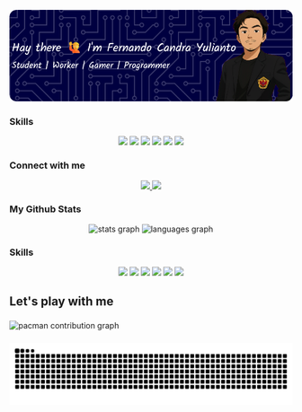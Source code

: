 ![Fernando Candra Yulianto](Header.png)

### Skills

<p align="center">
  <img src="https://img.shields.io/badge/HTML5-E34F26?style=for-the-badge&logo=html5&logoColor=white" />
  <img src="https://img.shields.io/badge/CSS3-1572B6?style=for-the-badge&logo=css3&logoColor=white" />
  <img src="https://img.shields.io/badge/Python-FFD43B?style=for-the-badge&logo=python&logoColor=blue" />
  <img src="https://img.shields.io/badge/PHP-777BB4?style=for-the-badge&logo=php&logoColor=white" />
  <img src="https://img.shields.io/badge/Streamlit-FF4B4B?style=for-the-badge&logo=Streamlit&logoColor=white" />
  <img src="https://img.shields.io/badge/JavaScript-323330?style=for-the-badge&logo=javascript&logoColor=F7DF1E" />
</p>


### Connect with me

<p align="center">
  <a href="https://www.instagram.com/cannn_fcy99/">
    <img src="https://img.shields.io/badge/Instagram-E4405F?style=for-the-badge&logo=instagram&logoColor=white" />
  </a>
  <a href="https://www.linkedin.com/in/fernandocandrayulianto">
    <img src="https://img.shields.io/badge/LinkedIn-0077B5?style=for-the-badge&logo=linkedin&logoColor=white" />
  </a>
</p>

### My Github Stats

<div align="center">
  <img src="https://github-readme-stats.vercel.app/api?username=C4AnN&&theme=calm_pink" height="150" alt="stats graph"  />
  <img src="https://github-readme-stats.vercel.app/api/top-langs?username=C4AnN&locale=en&hide_title=false&layout=compact&card_width=320&langs_count=5&theme=dracula&hide_border=false" height="150" alt="languages graph"  />
</div>

### Skills

<div align="center">
<img src="https://img.shields.io/badge/HTML5-E34F26?style=for-the-badge&logo=html5&logoColor=white" />
<img src="https://img.shields.io/badge/CSS3-1572B6?style=for-the-badge&logo=css3&logoColor=white" />
<img src="https://img.shields.io/badge/Python-FFD43B?style=for-the-badge&logo=python&logoColor=blue" />
<img src="https://img.shields.io/badge/PHP-777BB4?style=for-the-badge&logo=php&logoColor=white" />
<img src="https://img.shields.io/badge/Streamlit-FF4B4B?style=for-the-badge&logo=Streamlit&logoColor=white" />
<img src=https://img.shields.io/badge/JavaScript-323330?style=for-the-badge&logo=javascript&logoColor=F7DF1E />
</div>


<h2 align="left">Let's play with me</h2>

###

<picture>
  <source media="(prefers-color-scheme: dark)" srcset="https://raw.githubusercontent.com/C4AnN/C4AnN/output/pacman-contribution-graph-dark.svg">
  <source media="(prefers-color-scheme: light)" srcset="https://raw.githubusercontent.com/C4AnN/C4AnN/output/pacman-contribution-graph.svg">
  <img alt="pacman contribution graph" src="https://raw.githubusercontent.com/C4AnN/C4AnN/output/pacman-contribution-graph.svg">
</picture>

###

<img src="https://raw.githubusercontent.com/C4AnN/C4AnN/output/snake.svg" alt="Snake animation" />

###